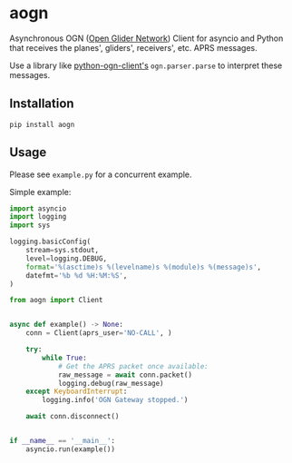 # aogn

Asynchronous OGN ([Open Glider Network](http://wiki.glidernet.org/)) Client for asyncio and Python that receives the 
planes', gliders', receivers', etc. APRS messages.

Use a library like [python-ogn-client's](https://github.com/glidernet/python-ogn-client) `ogn.parser.parse` to interpret these messages.


## Installation

```
pip install aogn
```

## Usage

Please see `example.py` for a concurrent example.

Simple example:

```python
import asyncio
import logging
import sys

logging.basicConfig(
    stream=sys.stdout,
    level=logging.DEBUG,
    format='%(asctime)s %(levelname)s %(module)s %(message)s',
    datefmt='%b %d %H:%M:%S',
)

from aogn import Client


async def example() -> None:
    conn = Client(aprs_user='NO-CALL', )

    try:
        while True:
            # Get the APRS packet once available:
            raw_message = await conn.packet()
            logging.debug(raw_message)
    except KeyboardInterrupt:
        logging.info('OGN Gateway stopped.')

    await conn.disconnect()


if __name__ == '__main__':
    asyncio.run(example())

```
